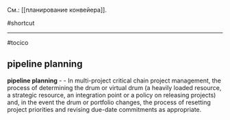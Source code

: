 См.: [[планирование конвейера]].

#shortcut




<hr/>

#tocico

## pipeline planning

<b>pipeline planning</b> -  - In multi-project critical chain project management, the process of determining the drum or virtual drum (a heavily loaded resource, a strategic resource, an integration point or a policy on releasing projects) and, in the event the drum or portfolio changes, the process of resetting project priorities and revising due-date commitments as appropriate. 


